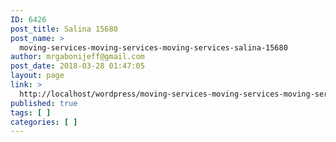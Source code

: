 ```yaml
---
ID: 6426
post_title: Salina 15680
post_name: >
  moving-services-moving-services-moving-services-salina-15680
author: mrgabonijeff@gmail.com
post_date: 2018-03-28 01:47:05
layout: page
link: >
  http://localhost/wordpress/moving-services-moving-services-moving-services-salina-15680/
published: true
tags: [ ]
categories: [ ]
---
```

